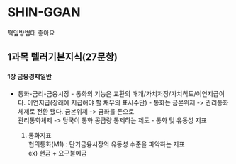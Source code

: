 # SHIN-GGAN
떡잎방범대
좋아요
 
## 1과목 텔러기본지식(27문항)
 #### 1장 금융경제일반
   * 통화-금리-금융시장
    - 통화의 기능은 교환의 매개/가치저장/가치척도/이연지급이다.
      이연지급(장래에 지급해야 할 채무의 표시수단)
    - 통화는 금본위제 -> 관리통화체제로 전환 됐다.
       금본위제 -> 금화를 돈으로  
       관리통화체제 -> 당국이 통화 공급량 통제하는 제도
    - 통화 및 유동성 지표
     
     1. 통화지표  
         협의통화(M1) : 단기금융시장의 유동성 수준을 파악하는 지표  
                        ex) 현금 + 요구불예금 
 

